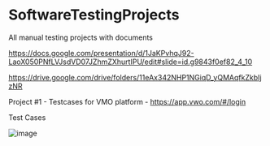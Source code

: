 # SoftwareTestingProjects
All manual testing projects with documents

https://docs.google.com/presentation/d/1JaKPvhqJ92-LaoX050PNfLVJsdVD07JZhmZXhurtIPU/edit#slide=id.g9843f0ef82_4_10

https://drive.google.com/drive/folders/11eAx342NHP1NGiqD_yQMAqfkZkbIjzNR


Project #1 - Testcases for VMO platform - https://app.vwo.com/#/login

Test Cases

![image](https://github.com/Nischal-YT/SoftwareTestingProjects/assets/174857255/96f0b494-3f2e-4136-826f-f1e0d5b797b2)
